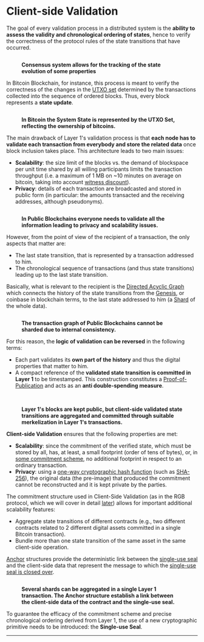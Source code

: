 # Client-side Validation

The goal of every validation process in a distributed system is the **ability to assess the validity and chronological ordering of states**, hence to verify the correctness of the protocol rules of the state transitions that have occurred.

<figure><img src="../.gitbook/assets/state-passages.png" alt=""><figcaption><p><strong>Consensus system allows for the tracking of the state evolution of some properties</strong></p></figcaption></figure>

In Bitcoin Blockchain, for instance, this process is meant to verify the correctness of the changes in the [UTXO set](https://en.wikipedia.org/wiki/Unspent\_transaction\_output) determined by the transactions collected into the sequence of ordered blocks. Thus, every block represents a **state update**.

<figure><img src="../.gitbook/assets/utxo-set-1.png" alt=""><figcaption><p><strong>In Bitcoin the System State is represented by the UTXO Set, reflecting the ownership of bitcoins.</strong></p></figcaption></figure>

The main drawback of Layer 1's validation process is that **each node has to validate each transaction from everybody and store the related data** once block inclusion takes place. This architecture leads to two main issues:

* **Scalability**: the size limit of the blocks vs. the demand of blockspace per unit time shared by all willing participants limits the transaction throughput (i.e. a maximum of 1 MB on \~10 minutes on average on bitcoin, taking into account [witness discount](https://en.bitcoin.it/wiki/Segregated\_Witness)).
* **Privacy**: details of each transaction are broadcasted and stored in public form (in particular: the amounts transacted and the receiving addresses, although pseudonyms).

<figure><img src="../.gitbook/assets/blockchain-1.png" alt=""><figcaption><p><strong>In Public Blockchains everyone needs to validate all the information leading to privacy and scalability issues.</strong></p></figcaption></figure>

However, from the point of view of the recipient of a transaction, the only aspects that matter are:

* The last state transition, that is represented by a transaction addressed to him.
* The chronological sequence of transactions (and thus state transitions) leading up to the last state transition.

Basically, what is relevant to the recipient is the [Directed Acyclic Graph](../annexes/glossary.md#directed-acyclic-graph-dag) which connects the history of the state transitions from the [Genesis](../annexes/glossary.md#genesis), or coinbase in blockchain terms, to the last state addressed to him (a [Shard](../annexes/glossary.md#shard) of the whole data).

<figure><img src="../.gitbook/assets/transaction-graph-1.png" alt=""><figcaption><p><strong>The transaction graph of Public Blockchains cannot be sharded due to internal consistency.</strong></p></figcaption></figure>

For this reason, the **logic of validation can be reversed** in the following terms:

* Each part validates its **own part of the history** and thus the digital properties that matter to him.
* A compact reference of the **validated state transition is committed in Layer 1** to be timestamped. This construction constitutes a [Proof-of-Publication](https://petertodd.org/2017/scalable-single-use-seal-asset-transfer) and acts as an **anti double-spending measure**.

<figure><img src="../.gitbook/assets/csv-blocks-1.png" alt=""><figcaption><p><br><strong>Layer 1's blocks are kept public, but client-side validated state transitions are aggregated and committed through suitable merkelization in Layer 1's transactions.</strong></p></figcaption></figure>

**Client-side Validation** ensures that the following properties are met:

* **Scalability**: since the commitment of the verified state, which must be stored by all, has, at least, a small footprint (order of tens of bytes), or, in [some commitment scheme](../commitment-layer/deterministic-bitcoin-commitments-dbc/tapret.md), no additional footprint in respect to an ordinary transaction.
* **Privacy**: using a [one-way cryptographic hash function](https://en.wikipedia.org/wiki/Cryptographic\_hash\_function) (such as [SHA-256](https://en.wikipedia.org/wiki/SHA-2)), the original data (the pre-image) that produced the commitment cannot be reconstructed and it is kept private by the parties.

The commitment structure used in Client-Side Validation (as in the RGB protocol, which we will cover in detail [later](../commitment-layer/commitment-schemes.md)) allows for important additional scalability features:

* Aggregate state transitions of different contracts (e.g., two different contracts related to 2 different digital assets committed in a single Bitcoin transaction).
* Bundle more than one state transition of the same asset in the same client-side operation.

[Anchor](../commitment-layer/anchors.md) structures provide the deterministic link between the [single-use seal](single-use-seals.md) and the client-side data that represent the message to which the [single-use seal is closed over](single-use-seals.md#seal-closing).

<figure><img src="../.gitbook/assets/csv-shard-1.png" alt=""><figcaption><p><strong>Several shards can be aggregated in a single Layer 1 transaction. The Anchor structure establish a link between the client-side data of the contract and the single-use seal.</strong></p></figcaption></figure>

To guarantee the efficacy of the commitment scheme and precise chronological ordering derived from Layer 1, the use of a new cryptographic primitive needs to be introduced: the **Single-use Seal**.

***
